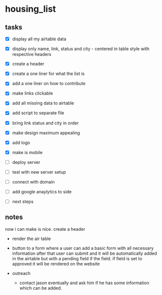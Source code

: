 # housing_list



## tasks

- [x] display all my airtable data
- [x] display only name, link, status and city - centered in table style with respective headers
- [x] create a header 
- [x] create a one liner for what the list is  
- [x] add a one liner on how to contribute
- [x] make links clickable 
- [x] add all missing data to airtable 
- [x] add script to separate file 
- [x] bring link status and city in order
- [x] make design maximum appealing
- [x] add logo 
- [x] make is mobile
- [ ] deploy server
- [ ] test with new server setup 
- [ ] connect with domain
- [ ] add google anaylytics to side
- [ ] next steps  



## notes 

now i can make is nice. create a header 


- render the air table 
- button to a form where a user can add a basic form with all necessary information after that user can submit and it will be automatically added in the airtable but with a pending field if the field. if field is set to approved it will be rendered on the website



- outreach
    - contact jason eventually and ask him if he has some information which can be added.